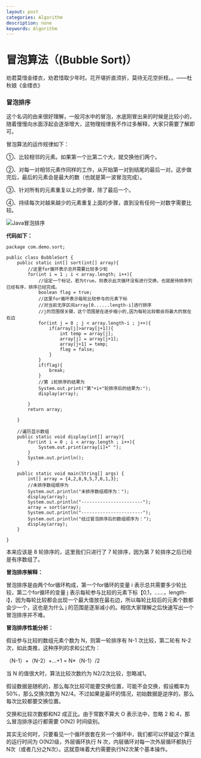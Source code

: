 ```yaml
---
layout: post
categories: Algorithm
description: none
keywords: Algorithm
---
```

# 冒泡算法（(Bubble Sort)）

劝君莫惜金缕衣，劝君惜取少年时。花开堪折直须折，莫待无花空折枝。。——杜秋娘《金缕衣》

### 冒泡排序

这个名词的由来很好理解，一般河水中的冒泡，水底刚冒出来的时候是比较小的，随着慢慢向水面浮起会逐渐增大，这物理规律我不作过多解释，大家只需要了解即可。

冒泡算法的运作规律如下：

①、比较相邻的元素。如果第一个比第二个大，就交换他们两个。

②、对每一对相邻元素作同样的工作，从开始第一对到结尾的最后一对。这步做完后，最后的元素会是最大的数（也就是第一波冒泡完成）。

③、针对所有的元素重复以上的步骤，除了最后一个。

④、持续每次对越来越少的元素重复上面的步骤，直到没有任何一对数字需要比较。

![Java冒泡排序](png\Java\Java冒泡排序.png)

**代码如下：**

```
package com.demo.sort;
 
public class BubbleSort {
    public static int[] sort(int[] array){
        //这里for循环表示总共需要比较多少轮
        for(int i = 1 ; i < array.length; i++){
            //设定一个标记，若为true，则表示此次循环没有进行交换，也就是待排序列已经有序，排序已经完成。
            boolean flag = true;
            //这里for循环表示每轮比较参与的元素下标
            //对当前无序区间array[0......length-i]进行排序
            //j的范围很关键，这个范围是在逐步缩小的,因为每轮比较都会将最大的放在右边
            for(int j = 0 ; j < array.length-i ; j++){
                if(array[j]>array[j+1]){
                    int temp = array[j];
                    array[j] = array[j+1];
                    array[j+1] = temp;
                    flag = false;
                }
            }
            if(flag){
                break;
            }
            //第 i轮排序的结果为
            System.out.print("第"+i+"轮排序后的结果为:");
            display(array);
             
        }
        return array;
         
    }
     
    //遍历显示数组
    public static void display(int[] array){
        for(int i = 0 ; i < array.length ; i++){
            System.out.print(array[i]+" ");
        }
        System.out.println();
    }
     
    public static void main(String[] args) {
        int[] array = {4,2,8,9,5,7,6,1,3};
        //未排序数组顺序为
        System.out.println("未排序数组顺序为：");
        display(array);
        System.out.println("-----------------------");
        array = sort(array);
        System.out.println("-----------------------");
        System.out.println("经过冒泡排序后的数组顺序为：");
        display(array);
    }
 
}
```

本来应该是 8 轮排序的，这里我们只进行了 7 轮排序，因为第 7 轮排序之后已经是有序数组了。

**冒泡排序解释：**

冒泡排序是由两个for循环构成，第一个for循环的变量 i 表示总共需要多少轮比较，第二个for循环的变量 j 表示每轮参与比较的元素下标【0,1，......，length-i】，因为每轮比较都会出现一个最大值放在最右边，所以每轮比较后的元素个数都会少一个，这也是为什么 j 的范围是逐渐减小的。相信大家理解之后快速写出一个冒泡排序并不难。

**冒泡排序性能分析：**

假设参与比较的数组元素个数为 N，则第一轮排序有 N-1 次比较，第二轮有 N-2 次，如此类推，这种序列的求和公式为：

（N-1）+（N-2）+...+1 = N*（N-1）/2

当 N 的值很大时，算法比较次数约为 N2/2次比较，忽略减1。

假设数据是随机的，那么每次比较可能要交换位置，可能不会交换，假设概率为50%，那么交换次数为 N2/4。不过如果是最坏的情况，初始数据是逆序的，那么每次比较都要交换位置。

交换和比较次数都和N2 成正比。由于常数不算大 O 表示法中，忽略 2 和 4，那么冒泡排序运行都需要 O(N2) 时间级别。

其实无论何时，只要看见一个循环嵌套在另一个循环中，我们都可以怀疑这个算法的运行时间为 O(N2)级，外层循环执行 N 次，内层循环对每一次外层循环都执行N次（或者几分之N次）。这就意味着大约需要执行N2次某个基本操作。